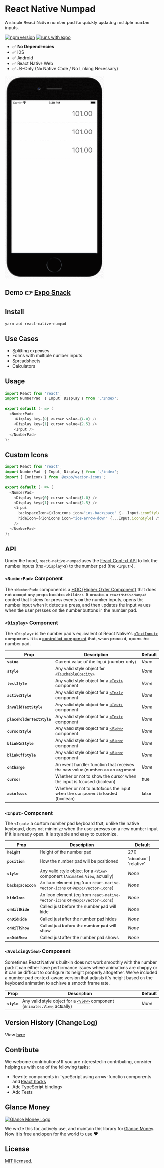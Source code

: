 # React Native Numpad

A simple React Native number pad for quickly updating multiple number inputs.

[![npm version](https://badge.fury.io/js/react-native-numpad.svg)](https://badge.fury.io/js/react-native-numpad)
[![runs with expo](https://img.shields.io/badge/Runs%20with%20Expo-000.svg?style=flat-square&logo=EXPO&labelColor=f3f3f3&logoColor=000)](https://expo.io/)

- ✅ **No Dependencies**
- ✅ iOS
- ✅ Android
- ✅ React Native Web
- ✅ JS-Only (No Native Code / No Linking Necessary)

![Screen Recording](screen-recording.gif)

## Demo 👉 <a href="https://snack.expo.io/@git/github.com/glancemoney/react-native-numpad" target="_blank">Expo Snack</a>

## Install

```
yarn add react-native-numpad
```

## Use Cases

- Splitting expenses
- Forms with multiple number inputs
- Spreadsheets
- Calculators

## Usage

```js
import React from 'react';
import NumberPad, { Input, Display } from './index';

export default () => (
  <NumberPad>
    <Display key={0} cursor value={1.0} />
    <Display key={1} cursor value={2.5} />
    <Input />
  </NumberPad>
);
```

## Custom Icons

```js
import React from 'react';
import NumberPad, { Input, Display } from './index';
import { Ionicons } from '@expo/vector-icons';

export default () => (
  <NumberPad>
    <Display key={0} cursor value={1.0} />
    <Display key={1} cursor value={2.5} />
    <Input
      backspaceIcon={<Ionicons icon="ios-backspace" {...Input.iconStyle} />}
      hideIcon={<Ionicons icon="ios-arrow-down" {...Input.iconStyle} />}
    />
  </NumberPad>
);
```

## API

Under the hood, `react-native-numpad` uses the [React Context API](https://reactjs.org/docs/context.html) to link the number inputs (the `<Display>`s) to the number pad (the `<Input>`).

### `<NumberPad>` Component

The `<NumberPad>` component is a [HOC (Higher Order Component)](https://reactjs.org/docs/higher-order-components.html) that does not accept any props besides `children`. It creates a `reactNativeNumpad` context that listens for press events on the number inputs, opens the number input when it detects a press, and then updates the input values when the user presses on the number buttons in the number pad.

### `<Display>` Component

The `<Display>` is the number pad's equivalent of React Native's [`<TextInput>`](https://reactnative.dev/docs/textinput) component. It is a [controlled component](https://reactjs.org/docs/forms.html#controlled-components) that, when pressed, opens the number pad.

| Prop                       | Description                                                                                      | Default |
| -------------------------- | ------------------------------------------------------------------------------------------------ | ------- |
| **`value`**                | Current value of the input (number only)                                                         | _None_  |
| **`style`**                | Any valid style object for [`<TouchableOpacity>`](https://reactnative.dev/docs/touchableopacity) | _None_  |
| **`textStyle`**            | Any valid style object for a [`<Text>`](https://reactnative.dev/docs/text) component             | _None_  |
| **`activeStyle`**          | Any valid style object for a [`<Text>`](https://reactnative.dev/docs/text) component             | _None_  |
| **`invalidTextStyle`**     | Any valid style object for a [`<Text>`](https://reactnative.dev/docs/text) component             | _None_  |
| **`placeholderTextStyle`** | Any valid style object for a [`<Text>`](https://reactnative.dev/docs/text) component             | _None_  |
| **`cursorStyle`**          | Any valid style object for a [`<View>`](https://reactnative.dev/docs/view) component             | _None_  |
| **`blinkOnStyle`**         | Any valid style object for a [`<View>`](https://reactnative.dev/docs/view) component             | _None_  |
| **`blinkOffStyle`**        | Any valid style object for a [`<View>`](https://reactnative.dev/docs/view) component             | _None_  |
| **`onChange`**             | An event handler function that receives the new value (number) as an argument                    | _None_  |
| **`cursor`**               | Whether or not to show the cursor when the input is focused (boolean)                            | true    |
| **`autofocus`**            | Whether or not to autofocus the input when the component is loaded (boolean)                     | false   |

### `<Input>` Component

The `<Input>` a custom number pad keyboard that, unlike the native keyboard, does not minimize when the user presses on a new number input if it is already open. It is stylable and easy to customize.

| Prop                | Description                                                                                                      | Default                  |
| ------------------- | ---------------------------------------------------------------------------------------------------------------- | ------------------------ |
| **`height`**        | Height of the number pad                                                                                         | 270                      |
| **`position`**      | How the number pad will be positioned                                                                            | 'absolute' \| 'relative' |
| **`style`**         | Any valid style object for a [`<View>`](https://reactnative.dev/docs/view) component (`Animated.View`, actually) | _None_                   |
| **`backspaceIcon`** | An Icon element (eg from `react-native-vector-icons` or `@expo/vector-icons`)                                    | _None_                   |
| **`hideIcon`**      | An Icon element (eg from `react-native-vector-icons` or `@expo/vector-icons`)                                    | _None_                   |
| **`onWillHide`**    | Called just before the number pad will hide                                                                      | _None_                   |
| **`onDidHide`**     | Called just after the number pad hides                                                                           | _None_                   |
| **`onWillShow`**    | Called just before the number pad will show                                                                      | _None_                   |
| **`onDidShow`**     | Called just after the number pad shows                                                                           | _None_                   |

### `<AvoidingView>` Component

Sometimes React Native's built-in [<KeyboardAvoidingView>](https://reactnative.dev/docs/keyboardavoidingview) does not work smoothly with the number pad: it can either have performance issues where animations are choppy or it can be difficult to configure its height properly altogether. We've included a number pad context-aware version that adjusts it's height based on the keyboard animation to achieve a smooth frame rate.

| Prop        | Description                                                                                                      | Default |
| ----------- | ---------------------------------------------------------------------------------------------------------------- | ------- |
| **`style`** | Any valid style object for a [`<View>`](https://reactnative.dev/docs/view) component (`Animated.View`, actually) | _None_  |

## Version History (Change Log)

View [here](./CHANGELOG.md).

## Contribute

We welcome contributions! If you are interested in contributing, consider helping us with one of the following tasks:

- Rewrite components in TypeScript using arrow-function components and [React hooks](https://reactjs.org/docs/hooks-intro.html)
- Add TypeScript bindings
- Add Tests

## Glance Money

[![Glance Money Logo](https://uploads-ssl.webflow.com/5ec80cb02fe1c031a342c6cc/5ecdb5f349bce13a545a2dae_Artboard%20Copy%2062.png)](https://glance.money)

We wrote this for, actively use, and maintain this library for [Glance Money](https://glance.money). Now it is free and open for the world to use ❤️

## License

[MIT licensed.](./LICENSE)
